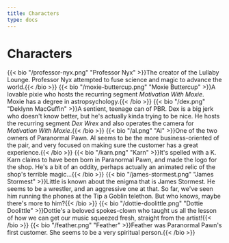 ```yaml
---
title: Characters
type: docs
---
```


# Characters

{{< bio "/professor-nyx.png" "Professor Nyx" >}}The creator of the Lullaby Lounge.  Professor Nyx attempted to fuse science and magic to advance the world.{{< /bio >}}
{{< bio "/moxie-buttercup.png" "Moxie Buttercup" >}}A lovable pixie who hosts the recurring segment <i>Motivation With Moxie</i>.  Moxie has a degree in astropsychology.{{< /bio >}}
{{< bio "/dex.png" "Deklynn MacGuffin" >}}A sentient, teenage can of PBR.  Dex is a big jerk who doesn't know better, but he's actually kinda trying to be nice.  He hosts the recurring segment <i>Dex Wrex</i> and also operates the camera for <i>Motivation With Moxie</i>.{{< /bio >}}
{{< bio "/al.png" "Al" >}}One of the two owners of Paranormal Pawn.  Al seems to be the more business-oriented of the pair, and very focused on making sure the customer has a great experience.{{< /bio >}}
{{< bio "/karn.png" "Karn" >}}It's spelled with a K.  Karn claims to have been born in Paranormal Pawn, and made the logo for the shop.  He's a bit of an oddity, perhaps actually an animated relic of the shop's terrible magic...{{< /bio >}}
{{< bio "/james-stormest.png" "James Stormest" >}}Little is known about the enigma that is James Stormest.  He seems to be a wrestler, and an aggressive one at that.  So far, we've seen him running the phones at the Tip a Goblin telethon.  But who knows, maybe there's more to him?{{< /bio >}}
{{< bio "/dottie-doolittle.png" "Dottie Doolittle" >}}Dottie's a beloved spokes-clown who taught us all the lesson of how we can get our music squeezed fresh, straight from the artist!{{< /bio >}}
{{< bio "/feather.png" "Feather" >}}Feather was Paranormal Pawn's first customer.  She seems to be a very spiritual person.{{< /bio >}}
